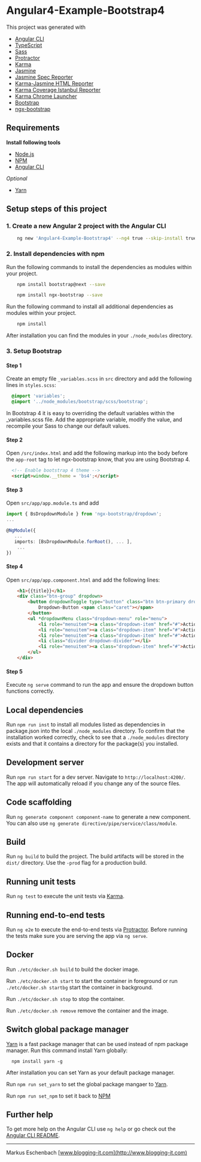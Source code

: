 # Angular4-Example-Bootstrap4

This project was generated with

- [Angular CLI](https://github.com/angular/angular-cli)
- [TypeScript](https://github.com/Microsoft/TypeScript)
- [Sass](http://www.sass-lang.com)
- [Protractor](http://www.protractortest.org)
- [Karma](http://karma-runner.github.io)
- [Jasmine](https://jasmine.github.io)
- [Jasmine Spec Reporter](https://github.com/bcaudan/jasmine-spec-reporter)
- [Karma-Jasmine HTML Reporter](https://github.com/taras42/karma-jasmine-html-reporter)
- [Karma Coverage Istanbul Reporter](https://github.com/mattlewis92/karma-coverage-istanbul-reporter)
- [Karma Chrome Launcher](https://github.com/karma-runner/karma-chrome-launcher)
- [Bootstrap](https://www.npmjs.com/package/bootstrap)
- [ngx-bootstrap](https://www.npmjs.com/package/ngx-bootstrap)


## Requirements

 **Install following tools**

- [Node.js](https://nodejs.org)
- [NPM](https://www.npmjs.com)
- [Angular CLI](https://github.com/angular/angular-cli)

 *Optional*

- [Yarn](https://yarnpkg.com)


## Setup steps of this project

### 1. Create a new Angular 2 project with the Angular CLI

```sh
    ng new 'Angular4-Example-Bootstrap4' --ng4 true --skip-install true --style scss
```

### 2. Install dependencies with npm

Run the following commands to install the dependencies as modules within your project.

```sh
    npm install bootstrap@next --save

    npm install ngx-bootstrap --save
```

Run the following command to install all additional dependencies as modules within your project.

```sh
    npm install
```

After installation you can find the modules in your `./node_modules` directory.


### 3. Setup Bootstrap

#### Step 1

Create an empty file `_variables.scss` in `src` directory and add the following lines in `styles.scss`:

```scss
  @import 'variables';
  @import '../node_modules/bootstrap/scss/bootstrap';
```

In Bootstrap 4 it is easy to overriding the default variables within the _variables.scss file. Add the appropriate variable, modify the value, and recompile your Sass to change our default values.

#### Step 2

Open `/src/index.html` and add the following markup into the body before the `app-root` tag to let ngx-bootstrap know, that you are using Bootstrap 4.

```html
  <!-- Enable bootstrap 4 theme -->
  <script>window.__theme = 'bs4';</script>
```

#### Step 3

Open `src/app/app.module.ts` and add

```typescript
import { BsDropdownModule } from 'ngx-bootstrap/dropdown';
...

@NgModule({
   ...
   imports: [BsDropdownModule.forRoot(), ... ],
    ...
})
```

#### Step 4

Open `src/app/app.component.html` and add the following lines:

```html
    <h1>{{title}}</h1>
    <div class="btn-group" dropdown>
        <button dropdownToggle type="button" class="btn btn-primary dropdown-toggle">
            Dropdown-Button <span class="caret"></span>
        </button>
        <ul *dropdownMenu class="dropdown-menu" role="menu">
            <li role="menuitem"><a class="dropdown-item" href="#">Action One</a></li>
            <li role="menuitem"><a class="dropdown-item" href="#">Action Two</a></li>
            <li role="menuitem"><a class="dropdown-item" href="#">Action Three</a></li>
            <li class="divider dropdown-divider"></li>
            <li role="menuitem"><a class="dropdown-item" href="#">Action Four</a></li>
        </ul>
    </div>
```

#### Step 5

Execute `ng serve` command to run the app and ensure the dropdown button functions correctly.

## Local dependencies

Run `npm run inst` to install all modules listed as dependencies in package.json into the local `./node_modules` directory.
To confirm that the installation worked correctly, check to see that a `./node_modules` directory exists and that it contains a directory for the package(s) you installed.


## Development server

Run `npm run start` for a dev server. Navigate to `http://localhost:4200/`. The app will automatically reload if you change any of the source files.

## Code scaffolding

Run `ng generate component component-name` to generate a new component. You can also use `ng generate directive/pipe/service/class/module`.

## Build

Run `ng build` to build the project. The build artifacts will be stored in the `dist/` directory. Use the `-prod` flag for a production build.

## Running unit tests

Run `ng test` to execute the unit tests via [Karma](https://karma-runner.github.io).

## Running end-to-end tests

Run `ng e2e` to execute the end-to-end tests via [Protractor](http://www.protractortest.org/).
Before running the tests make sure you are serving the app via `ng serve`.

## Docker

Run `./etc/docker.sh build` to build the docker image.

Run `./etc/docker.sh start` to start the container in foreground or run `./etc/docker.sh startbg` start the container in background.

Run `./etc/docker.sh stop` to stop the container.

Run `./etc/docker.sh remove` remove the container and the image.

## Switch global package manager

[Yarn](https://www.yarnpkg.com) is a fast package manager that can be used instead of npm package manager. 
Run this command install Yarn globally:

      npm install yarn -g

After installation you can set Yarn as your default package manager.

Run `npm run set_yarn` to set the global package mangaer to [Yarn](https://www.yarnpkg.com).

Run `npm run set_npm` to set it back to [NPM](https://www.npmjs.com)

## Further help

To get more help on the Angular CLI use `ng help` or go check out the [Angular CLI README](https://github.com/angular/angular-cli/blob/master/README.md).

----------------------------------
Markus Eschenbach
[www.blogging-it.com](http://www.blogging-it.com)
